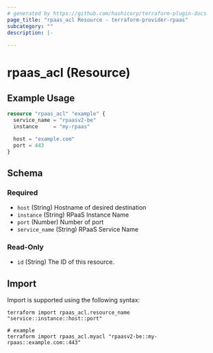 ```yaml
---
# generated by https://github.com/hashicorp/terraform-plugin-docs
page_title: "rpaas_acl Resource - terraform-provider-rpaas"
subcategory: ""
description: |-
  
---
```


# rpaas_acl (Resource)



## Example Usage

```terraform
resource "rpaas_acl" "example" {
  service_name = "rpaasv2-be"
  instance     = "my-rpaas"

  host = "example.com"
  port = 443
}
```

<!-- schema generated by tfplugindocs -->
## Schema

### Required

- `host` (String) Hostname of desired destination
- `instance` (String) RPaaS Instance Name
- `port` (Number) Number of port
- `service_name` (String) RPaaS Service Name

### Read-Only

- `id` (String) The ID of this resource.

## Import

Import is supported using the following syntax:

```shell
terraform import rpaas_acl.resource_name "service::instance::host::port"

# example
terraform import rpaas_acl.myacl "rpaasv2-be::my-rpaas::example.com::443"
```

